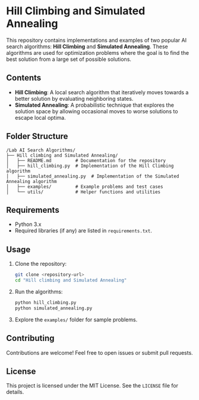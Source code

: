 # Hill Climbing and Simulated Annealing

This repository contains implementations and examples of two popular AI search algorithms: **Hill Climbing** and **Simulated Annealing**. These algorithms are used for optimization problems where the goal is to find the best solution from a large set of possible solutions.

## Contents

- **Hill Climbing**: A local search algorithm that iteratively moves towards a better solution by evaluating neighboring states.
- **Simulated Annealing**: A probabilistic technique that explores the solution space by allowing occasional moves to worse solutions to escape local optima.

## Folder Structure

```
/Lab AI Search Algorithms/
├── Hill climbing and Simulated Annealing/
│   ├── README.md         # Documentation for the repository
│   ├── hill_climbing.py  # Implementation of the Hill Climbing algorithm
│   ├── simulated_annealing.py  # Implementation of the Simulated Annealing algorithm
│   ├── examples/         # Example problems and test cases
│   └── utils/            # Helper functions and utilities
```

## Requirements

- Python 3.x
- Required libraries (if any) are listed in `requirements.txt`.

## Usage

1. Clone the repository:
    ```bash
    git clone <repository-url>
    cd "Hill climbing and Simulated Annealing"
    ```

2. Run the algorithms:
    ```bash
    python hill_climbing.py
    python simulated_annealing.py
    ```

3. Explore the `examples/` folder for sample problems.

## Contributing

Contributions are welcome! Feel free to open issues or submit pull requests.

## License

This project is licensed under the MIT License. See the `LICENSE` file for details.
